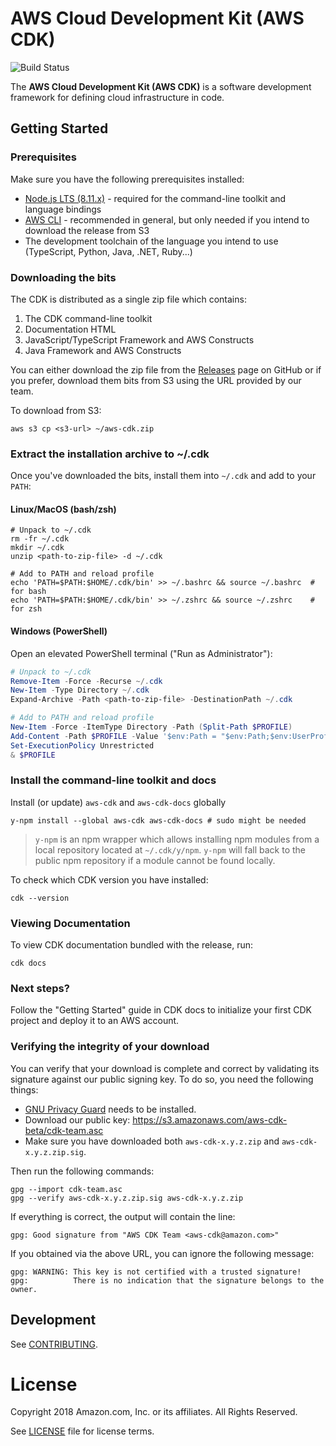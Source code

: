 # AWS Cloud Development Kit (AWS CDK)

![Build Status](https://codebuild.us-east-1.amazonaws.com/badges?uuid=eyJlbmNyeXB0ZWREYXRhIjoiRUlEQk1UWVhQRDduSy9iWWtpa012bmJSU0t2aXpCeEtTT2VpWDhlVmxldVU0ZXBoSzRpdTk1cGNNTThUaUtYVU5BMVZnd1ZhT2FTMWZjNkZ0RE5hSlpNPSIsIml2UGFyYW1ldGVyU3BlYyI6IllIUjJNUEZKY3NqYnR6S3EiLCJtYXRlcmlhbFNldFNlcmlhbCI6MX0%3D&branch=master)

The **AWS Cloud Development Kit (AWS CDK)** is a software development framework
for defining cloud infrastructure in code.

## Getting Started

### Prerequisites

Make sure you have the following prerequisites installed:

* [Node.js LTS (8.11.x)](https://nodejs.org/en/download) - required for the command-line toolkit and language bindings
* [AWS CLI](https://aws.amazon.com/cli/) - recommended in general, but only needed if you intend to download the release from S3
* The development toolchain of the language you intend to use (TypeScript,
  Python, Java, .NET, Ruby...)

### Downloading the bits

The CDK is distributed as a single zip file which contains:

1. The CDK command-line toolkit
2. Documentation HTML
2. JavaScript/TypeScript Framework and AWS Constructs
3. Java Framework and AWS Constructs

You can either download the zip file from the
[Releases](http://github.com/awslabs/aws-cdk/releases) page on GitHub or if you
prefer, download them bits from S3 using the URL provided by our team.

To download from S3:

```shell
aws s3 cp <s3-url> ~/aws-cdk.zip
```

### Extract the installation archive to ~/.cdk

Once you've downloaded the bits, install them into `~/.cdk` and add to your `PATH`:

#### Linux/MacOS (bash/zsh)

```shell
# Unpack to ~/.cdk
rm -fr ~/.cdk
mkdir ~/.cdk
unzip <path-to-zip-file> -d ~/.cdk

# Add to PATH and reload profile
echo 'PATH=$PATH:$HOME/.cdk/bin' >> ~/.bashrc && source ~/.bashrc  # for bash
echo 'PATH=$PATH:$HOME/.cdk/bin' >> ~/.zshrc && source ~/.zshrc    # for zsh
```

#### Windows (PowerShell)

Open an elevated PowerShell terminal ("Run as Administrator"):

```powershell
# Unpack to ~/.cdk
Remove-Item -Force -Recurse ~/.cdk
New-Item -Type Directory ~/.cdk
Expand-Archive -Path <path-to-zip-file> -DestinationPath ~/.cdk

# Add to PATH and reload profile
New-Item -Force -ItemType Directory -Path (Split-Path $PROFILE)
Add-Content -Path $PROFILE -Value '$env:Path = "$env:Path;$env:UserProfile\.cdk\node_modules\.bin"'
Set-ExecutionPolicy Unrestricted
& $PROFILE
```

### Install the command-line toolkit and docs

Install (or update) `aws-cdk` and `aws-cdk-docs` globally

```shell
y-npm install --global aws-cdk aws-cdk-docs # sudo might be needed
```

> `y-npm` is an npm wrapper which allows installing npm modules from a local repository located at `~/.cdk/y/npm`. `y-npm` will fall back to the public npm repository if a module cannot be found locally.

To check which CDK version you have installed:

```shell
cdk --version
```

### Viewing Documentation

To view CDK documentation bundled with the release, run:

```shell
cdk docs
```

### Next steps?

Follow the "Getting Started" guide in CDK docs to initialize your first CDK
project and deploy it to an AWS account.

### Verifying the integrity of your download

You can verify that your download is complete and correct by validating
its signature against our public signing key. To do so, you need
the following things:

* [GNU Privacy Guard](https://gnupg.org/) needs to be installed.
* Download our public key: https://s3.amazonaws.com/aws-cdk-beta/cdk-team.asc
* Make sure you have downloaded both `aws-cdk-x.y.z.zip`
  and `aws-cdk-x.y.z.zip.sig`.

Then run the following commands:

```shell
gpg --import cdk-team.asc
gpg --verify aws-cdk-x.y.z.zip.sig aws-cdk-x.y.z.zip
```

If everything is correct, the output will contain the line:

```
gpg: Good signature from "AWS CDK Team <aws-cdk@amazon.com>"
```

If you obtained via the above URL, you can ignore the following message:

```
gpg: WARNING: This key is not certified with a trusted signature!
gpg:          There is no indication that the signature belongs to the owner.
```

## Development

See [CONTRIBUTING](./CONTRIBUTING.md).

# License

Copyright 2018 Amazon.com, Inc. or its affiliates. All Rights Reserved.

See [LICENSE](./LICENSE.md) file for license terms.
